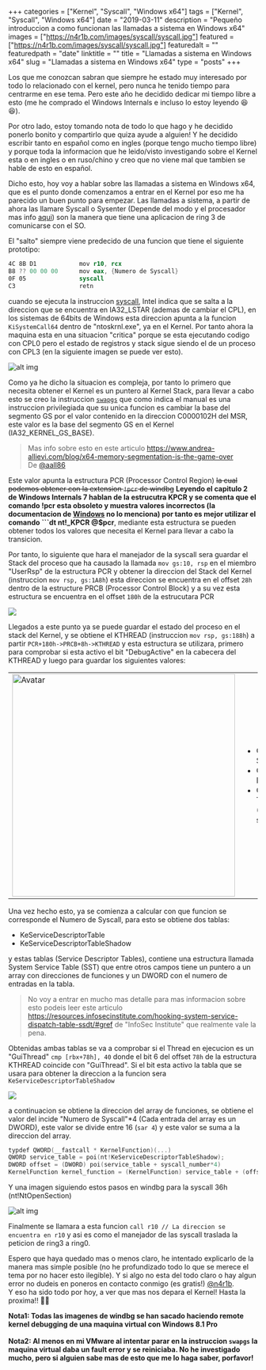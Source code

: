 +++
categories = ["Kernel", "Syscall", "Windows x64"]
tags = ["Kernel", "Syscall", "Windows x64"]
date = "2019-03-11"
description = "Pequeño introduccion a como funcionan las llamadas a sistema en Windows x64"
images = ["https://n4r1b.com/images/syscall/syscall.jpg"]
featured = ["https://n4r1b.com/images/syscall/syscall.jpg"]
featuredalt = ""
featuredpath = "date"
linktitle = ""
title = "Llamadas a sistema en Windows x64"
slug = "Llamadas a sistema en Windows x64"
type = "posts"
+++

Los que me conozcan sabran que siempre he estado muy interesado por todo lo relacionado con el kernel, pero nunca he tenido tiempo para centrarme en ese tema. Pero este año he decidido dedicar mi tiempo libre a esto (me he comprado el Windows Internals e incluso lo estoy leyendo 😆😆). 

Por otro lado, estoy tomando nota de todo lo que hago y he decidido ponerlo bonito y compartirlo que quiza ayude a alguien! Y he decidido escribir tanto en español como en ingles (porque tengo mucho tiempo libre) y porque toda la informacion que he leido/visto investigando sobre el Kernel esta o en ingles o en ruso/chino y creo que no viene mal que tambien se hable de esto en español.

Dicho esto, hoy voy a hablar sobre las llamadas a sistema en Windows x64, que es el punto donde comenzamos a entrar en el Kernel por eso me ha parecido un buen punto para empezar. Las llamadas a sistema, a partir de ahora las llamare Syscall o Sysenter (Depende del modo y el procesador mas info [aqui](https://reverseengineering.stackexchange.com/a/16511)) son la manera que tiene una aplicacion de ring 3 de comunicarse con el SO. 

El "salto" siempre viene predecido de una funcion que tiene el siguiente prototipo:
```nasm
4C 8B D1            mov r10, rcx
B8 ?? 00 00 00      mov eax, {Numero de Syscall}
0F 05               syscall
C3                  retn
```
cuando se ejecuta la instruccion [syscall](https://www.felixcloutier.com/x86/syscall), Intel indica que se salta a la direccion que se encuentra en IA32_LSTAR (ademas de cambiar el CPL), en los sistemas de 64bits de Windows esta direccion apunta a la funcion ```KiSystemCall64``` dentro de "ntoskrnl.exe", ya en el Kernel. Por tanto ahora la maquina esta en una situacion "critica" porque se esta ejecutando codigo con CPL0 pero el estado de registros y stack sigue siendo el de un proceso con CPL3 (en la siguiente imagen se puede ver esto).

![alt img](/images/syscall/enter_syscall.jpg "Syscall jump")

Como ya he dicho la situacion es compleja, por tanto lo primero que necesita obtener el Kernel es un puntero al Kernel Stack, para llevar a cabo esto se creo la instruccion [```swapgs```](https://www.felixcloutier.com/x86/swapgs) que como indica el manual es una instruccion privilegiada que su unica funcion es cambiar la base del segmento GS por el valor contenido en la direccion C0000102H del MSR, este valor es la base del segmento GS en el Kernel (IA32_KERNEL_GS_BASE). 

> Mas info sobre esto en este articulo https://www.andrea-allievi.com/blog/x64-memory-segmentation-is-the-game-over <br/>De [@aall86](https://twitter.com/aall86)

Este valor apunta la estructura PCR (Processor Control Region) ~~la cual podemos obtener con la extension ```!pcr``` de windbg~~ **Leyendo el capitulo 2 de Windows Internals 7 hablan de la estrucutra KPCR y se comenta que el comando !pcr esta obsoleto y muestra valores incorrectos (la documentacion de [Windows](https://docs.microsoft.com/en-us/windows-hardware/drivers/debugger/-pcr) no lo menciona) por tanto es mejor utilizar el comando ```dt nt!_KPCR @$pcr**, mediante esta estructura se pueden obtener todos los valores que necesita el Kernel para llevar a cabo la transicion. 

Por tanto, lo siguiente que hara el manejador de la syscall sera guardar el Stack del proceso que ha causado la llamada ```mov gs:10, rsp``` en el miembro "UserRsp" de la estructura PCR y obtener la direccion del Stack del Kernel (instruccion ```mov rsp, gs:1A8h```) esta direccion se encuentra en el offset ```28h``` dentro de la estructure PRCB (Processor Control Block) y a su vez esta estructura se encuentra en el offset ```180h``` de la estrucutara PCR

<img src="/images/syscall/kernel_stack.jpg" style="margin-left:auto; margin-right:auto"/>

Llegados a este punto ya se puede guardar el estado del proceso en el stack del Kernel, y se obtiene el KTHREAD (instruccion ```mov rsp, gs:188h```) a partir ```PCR+180h->PRCB+8h->KTHREAD``` y esta estructura se utilizara, primero para comprobar si esta activo el bit "DebugActive" en la cabecera del KTHREAD y luego para guardar los siguientes valores:

<table border="0">
 <tr>
    <td><img src="/images/syscall/kthread_values.jpg" style="width:450px"alt="Avatar"></td>
    <td>
        <ul>
            <li> Offset 80h: SystemCallNumber </li>
            <li> Offset 88h: FirstArgument </li>
            <li> Offset 90h: TrapFrame (KTRAP_FRAME struct) </li>
        </ul>
    </td>
 </tr>
</table>


Una vez hecho esto, ya se comienza a calcular con que funcion se corresponde el Numero de Syscall, para esto se obtiene dos tablas:

-   KeServiceDescriptorTable
-   KeServiceDescriptorTableShadow

y estas tablas (Service Descriptor Tables), contiene una estructura llamada System Service Table (SST) que entre otros campos tiene un puntero a un array con direcciones de funciones y un DWORD con el numero de entradas en la tabla. 

> No voy a entrar en mucho mas detalle para mas informacion sobre esto podeis leer este articulo https://resources.infosecinstitute.com/hooking-system-service-dispatch-table-ssdt/#gref de "InfoSec Institute" que realmente vale la pena.

Obtenidas ambas tablas se va a comprobar si el Thread en ejecucion es un "GuiThread" ```cmp [rbx+78h], 40``` donde el bit 6 del offset ```78h``` de la estructura KTHREAD coincide con "GuiThread". Si el bit esta activo la tabla que se usara para obtener la direccion a la funcion sera ```KeServiceDescriptorTableShadow```

<img src="/images/syscall/sdt.jpg" style="margin-left:auto; margin-right:auto"/>

a continuacion se obtiene la direccion del array de funciones, se obtiene el valor del incide "Numero de Syscall"*4 (Cada entrada del array es un DWORD), este valor se divide entre 16 (```sar 4```) y este valor se suma a la direccion del array. 
```C
typdef QWORD(__fastcall * KernelFunction)(...)
QWORD service_table = poi(nt!KeServiceDescriptorTableShadow);
DWORD offset = (DWORD) poi(service_table + syscall_number*4)
KernelFunction kernel_function = (KernelFunction) service_table + (offset >> 4) 
```
Y una imagen siguiendo estos pasos en windbg para la syscall 36h (nt!NtOpenSection)

![alt img](/images/syscall/obtain_func.jpg "Obtencion direccion de funcion del kernel")

Finalmente se llamara a esta funcion ```call r10 // La direccion se encuentra en r10``` y asi es como el manejador de las syscall traslada la peticion de ring3 a ring0. 

Espero que haya quedado mas o menos claro, he intentado explicarlo de la manera mas simple posible (no he profundizado todo lo que se merece el tema por no hacer esto ilegible). Y si algo no esta del todo claro o hay algun error no dudeis en poneros en contacto conmigo (es gratis!) [@n4r1b](https://www.twitter.com/n4r1b).<br/>
Y eso ha sido todo por hoy, a ver que mas nos depara el Kernel! Hasta la proxima!! 🤪🤪

**Nota1: Todas las imagenes de windbg se han sacado haciendo remote kernel debugging de una maquina virtual con Windows 8.1 Pro**<br/><br/>
**Nota2: Al menos en mi VMware al intentar parar en la instruccion ```swapgs``` la maquina virtual daba un fault error y se reiniciaba. No he investigado mucho, pero si alguien sabe mas de esto que me lo haga saber, porfavor!**